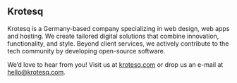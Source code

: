 ## Krotesq

Krotesq is a Germany-based company specializing in web design, web apps and hosting. We create tailored digital solutions that combine innovation, functionality, and style. Beyond client services, we actively contribute to the tech community by developing open-source software.

We’d love to hear from you! Visit us at [krotesq.com](https://krotesq.com) or drop us an e-mail at hello@krotesq.com.
